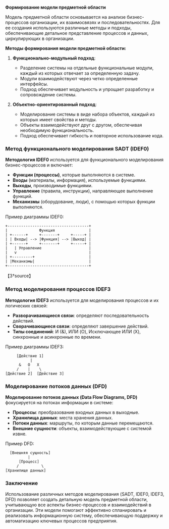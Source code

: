 
**Формирование модели предметной области**

Модель предметной области основывается на анализе бизнес-процессов организации, их взаимосвязях и последовательностях. Для ее создания используются различные методы и подходы, обеспечивающие детальное представление процессов и данных, циркулирующих в организации.

**Методы формирования модели предметной области:**

1. **Функционально-модульный подход**:
   - Разделение системы на отдельные функциональные модули, каждый из которых отвечает за определенную задачу.
   - Модули взаимодействуют через четко определенные интерфейсы.
   - Подход обеспечивает модульность и упрощает разработку и сопровождение системы.

2. **Объектно-ориентированный подход**:
   - Моделирование системы в виде набора объектов, каждый из которых имеет свойства и методы.
   - Объекты взаимодействуют друг с другом, обеспечивая необходимую функциональность.
   - Подход обеспечивает гибкость и повторное использование кода.

### Метод функционального моделирования SADT (IDEF0)

**Методология IDEF0** используется для функционального моделирования бизнес-процессов и включает:
- **Функции (процессы)**, которые выполняются в системе.
- **Входы** (материалы, информация), используемые функциями.
- **Выходы**, производимые функциями.
- **Управление** (правила, инструкции), направляющее выполнение функций.
- **Механизмы** (оборудование, люди), с помощью которых функции выполняются.

Пример диаграммы IDEF0:
```
+------------------------------------+
|              Функция               |
| +------+     +-------+     +-----+ |
| | Входы| --> |Функция| --> |Выход| |
| +------+     +-------+     +-----+ |
|   | Управление                     |
|   v                                |
| +---------+                        |
| |Механизмы|                        |
+------------------------------------+
```
【3†source】 

### Метод моделирования процессов IDEF3

**Методология IDEF3** используется для моделирования процессов и их логических связей:
- **Разворачивающиеся связи**: определяют последовательность действий.
- **Сворачивающиеся связи**: определяют завершение действий.
- **Типы соединений**: И (&), ИЛИ (O), Исключающее ИЛИ (X), синхронные и асинхронные по времени.

Пример диаграммы IDEF3:
```
     [Действие 1]
           |
      &   O   X
     /    |    \
[Действие 2]  [Действие 3]
```
  

### Моделирование потоков данных (DFD)

**Моделирование потоков данных (Data Flow Diagrams, DFD)** фокусируется на потоках информации в системе:
- **Процессы**: преобразование входных данных в выходные.
- **Хранилища данных**: места хранения данных.
- **Потоки данных**: маршруты, по которым данные перемещаются.
- **Внешние сущности**: объекты, взаимодействующие с системой извне.

Пример DFD:
```
  [Внешняя сущность]
          |
      [Процесс]
     /          \
[Хранилище данных]
```
  

### Заключение

Использование различных методов моделирования (SADT, IDEF0, IDEF3, DFD) позволяет создать детальную модель предметной области, учитывающую все аспекты бизнес-процессов и взаимодействий в организации. Эти модели помогают эффективно спланировать и реализовать информационную систему, обеспечивающую поддержку и автоматизацию ключевых процессов предприятия.
